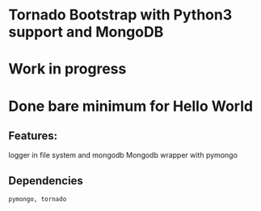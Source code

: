 Tornado Bootstrap with Python3 support and MongoDB
===========================

# Work in progress
# Done bare minimum for Hello World

## Features: 
logger in file system and mongodb
Mongodb wrapper with pymongo

## Dependencies
    pymongo, tornado
